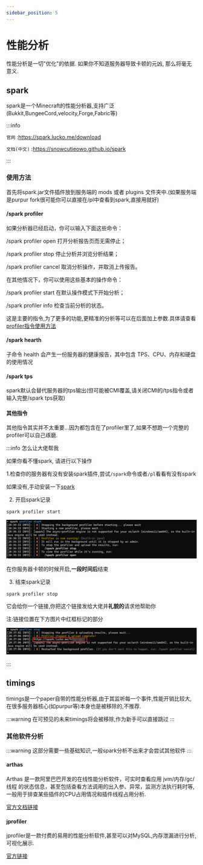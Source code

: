 ```yaml
---
sidebar_position: 5
---
```


# 性能分析

性能分析是一切"优化"的依据. 如果你不知道服务器导致卡顿的元凶, 那么将毫无意义.

## spark

spark是一个Minecraft的性能分析器,支持广泛(Bukkit,BungeeCord,velocity,Forge,Fabric等)

:::info

`官网` :https://spark.lucko.me/download

`文档(中文)` :https://snowcutieowo.github.io/spark

:::

### 使用方法

首先将spark.jar文件插件放到服务端的 mods 或者 plugins 文件夹中.(如果服务端是purpur fork很可能你可以直接在/pl中查看到spark,直接用就好)

#### /spark profiler

如果分析器已经启动，你可以输入下面这些命令：

/spark profiler open 打开分析报告页而无需停止；

/spark profiler stop 停止分析并浏览分析结果；

/spark profiler cancel 取消分析操作，并取消上传报告。

在其他情况下，你可以使用这些基本的操作命令：

/spark profiler start 在默认操作模式下开始分析；

/spark profiler info 检查当前分析的状态。

这是主要的指令,为了更多的功能,更精准的分析等可以在后面加上参数.具体请查看[profiler指令使用方法](https://snowcutieowo.github.io/spark/#/spark.command-usage)

#### /spark hearth

子命令 health 会产生一份服务器的健康报告，其中包含 TPS、CPU、内存和硬盘的使用情况

#### /spark tps

spark默认会替代服务器的tps输出(但可能被CMI覆盖,请关闭CMI的/tps指令或者输入完整/spark tps获取)

#### 其他指令

其他指令其实并不太重要...因为都包含在了profiler里了,如果不想跑一个完整的profiler可以自己琢磨.

:::info 怎么让大佬帮我

如果你看不懂spark, 请进行以下操作

1.检查你的服务器有没有安装spark插件,尝试`/spark`命令或者`/pl`看看有没有spark

如果没有,手动安装一下[spark](https://www.spigotmc.org/resources/spark.57242/)

2. 开启spark记录

```
spark profiler start
```

![](_images/怎么让大佬帮我/spark_start.png)

在你服务器卡顿的时候开启,**一段时间后**结束

3. 结束spark记录

```
spark profiler stop
```

它会给你一个链接,你把这个链接发给大佬并**礼貌的**请求他帮助你

注:链接位置在下方图片中红框标记的部分

![](_images/怎么让大佬帮我/spark_stop.png)

:::

## timings

timings是一个paper自带的性能分析器,由于其监听每一个事件,性能开销比较大,在很多服务器核心(如purpur等)本身也是被移除的,不推荐.

:::warning
在可预见的未来timings将会被移除,作为新手可以直接跳过
:::

### 其他软件分析

:::warning
这部分需要一些基础知识,一般spark分析不出来才会尝试其他软件
:::

#### arthas

Arthas 是一款阿里巴巴开发的在线性能分析软件，可实时查看应用 jvm/内存/gc/线程 的状态信息，甚至包括查看方法调用的出入参、异常，监测方法执行耗时等,一般用于排查某些插件的CPU占用情况和插件线程占用分析.

[官方文档链接](https://arthas.aliyun.com/doc/)

#### jprofiler

jprofiler是一款付费的易用的性能分析软件,甚至可以对MySQL,内存泄漏进行分析,可视化展示.

[官方链接](https://www.ej-technologies.com/products/jprofiler/overview.html)
